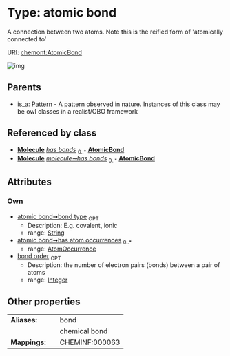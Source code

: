 
# Type: atomic bond


A connection between two atoms. Note this is the reified form of 'atomically connected to'

URI: [chemont:AtomicBond](http://w3id.org/chemontAtomicBond)


![img](http://yuml.me/diagram/nofunky;dir:TB/class/[Pattern],[Molecule],[AtomOccurrence]<has%20atom%20occurrences%200..*-++[AtomicBond&#124;bond_order:integer%20%3F;bond_type:string%20%3F],[Molecule]++-%20has%20bonds(i)%200..*>[AtomicBond],[Molecule]++-%20has%20bonds%200..*>[AtomicBond],[Pattern]^-[AtomicBond],[AtomOccurrence])

## Parents

 *  is_a: [Pattern](Pattern.md) - A pattern observed in nature. Instances of this class may be owl classes in a realist/OBO framework

## Referenced by class

 *  **[Molecule](Molecule.md)** *[has bonds](has_bonds.md)*  <sub>0..*</sub>  **[AtomicBond](AtomicBond.md)**
 *  **[Molecule](Molecule.md)** *[molecule➞has bonds](molecule_has_bonds.md)*  <sub>0..*</sub>  **[AtomicBond](AtomicBond.md)**

## Attributes


### Own

 * [atomic bond➞bond type](atomic_bond_bond_type.md)  <sub>OPT</sub>
    * Description: E.g. covalent, ionic
    * range: [String](types/String.md)
 * [atomic bond➞has atom occurrences](atomic_bond_has_atom_occurrences.md)  <sub>0..*</sub>
    * range: [AtomOccurrence](AtomOccurrence.md)
 * [bond order](bond_order.md)  <sub>OPT</sub>
    * Description: the number of electron pairs (bonds) between a pair of atoms
    * range: [Integer](types/Integer.md)

## Other properties

|  |  |  |
| --- | --- | --- |
| **Aliases:** | | bond |
|  | | chemical bond |
| **Mappings:** | | CHEMINF:000063 |

